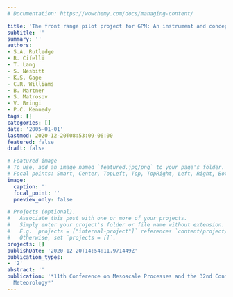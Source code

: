 ```yaml
---
# Documentation: https://wowchemy.com/docs/managing-content/

title: 'The front range pilot project for GPM: An instrument and concept test'
subtitle: ''
summary: ''
authors:
- S.A. Rutledge
- R. Cifelli
- T. Lang
- S. Nesbitt
- K.S. Gage
- C.R. Williams
- B. Martner
- S. Matrosov
- V. Bringi
- P.C. Kennedy
tags: []
categories: []
date: '2005-01-01'
lastmod: 2020-12-20T08:53:09-06:00
featured: false
draft: false

# Featured image
# To use, add an image named `featured.jpg/png` to your page's folder.
# Focal points: Smart, Center, TopLeft, Top, TopRight, Left, Right, BottomLeft, Bottom, BottomRight.
image:
  caption: ''
  focal_point: ''
  preview_only: false

# Projects (optional).
#   Associate this post with one or more of your projects.
#   Simply enter your project's folder or file name without extension.
#   E.g. `projects = ["internal-project"]` references `content/project/deep-learning/index.md`.
#   Otherwise, set `projects = []`.
projects: []
publishDate: '2020-12-20T14:54:11.971449Z'
publication_types:
- '2'
abstract: ''
publication: '*11th Conference on Mesoscale Processes and the 32nd Conference on Radar
  Meteorology*'
---
```

